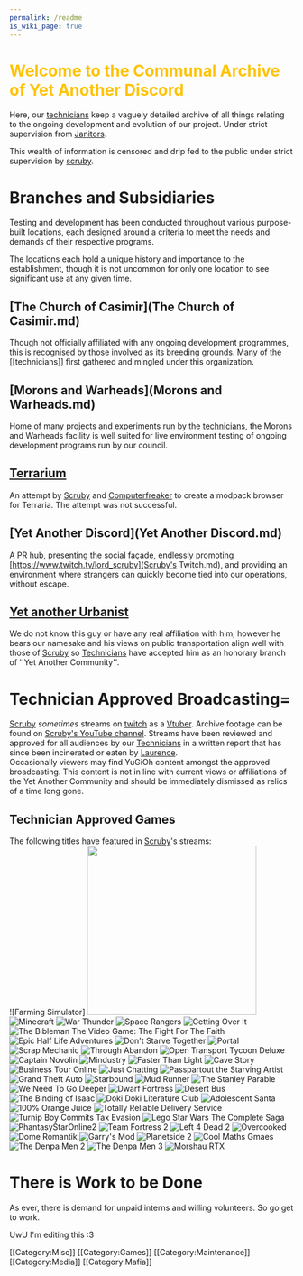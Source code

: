 ```yaml
---
permalink: /readme
is_wiki_page: true
---
```

# <span style="color:#FFC300;">Welcome to the Communal Archive of Yet Another Discord
Here, our [technicians](technicians.md) keep a vaguely detailed archive of all things relating to the ongoing development and evolution of our project. Under strict supervision from [Janitors](Janitors.md).

This wealth of information is censored and drip fed to the public under strict supervision by [scruby](scruby.md).

# <!--<span style="color:#FFC300;">-->Branches and Subsidiaries
Testing and development has been conducted throughout various purpose-built locations, each designed around a criteria to meet the needs and demands of their respective programs.

The locations each hold a unique history and importance to the establishment, though it is not uncommon for only one location to see significant use at any given time.

## [The Church of Casimir](The Church of Casimir.md)
Though not officially affiliated with any ongoing development programmes, this is recognised by those involved as its breeding grounds. Many of the [[technicians]] first gathered and mingled under this organization.
## [Morons and Warheads](Morons and Warheads.md)
Home of many projects and experiments run by the [technicians](technicians.md), the Morons and Warheads facility is well suited for live environment testing of ongoing development programs run by our council.
## [Terrarium](Terrarium.md)
An attempt by [Scruby](scruby.md) and [Computerfreaker](Computerfreaker.md) to create a modpack browser for Terraria. The attempt was not successful.
## [Yet Another Discord](Yet Another Discord.md)
A PR hub, presenting the social façade, endlessly promoting [https://www.twitch.tv/lord_scruby](Scruby's Twitch.md), and providing an environment where strangers can quickly become tied into our operations, without escape.
## [Yet another Urbanist](https://www.youtube.com/c/YetAnotherUrbanist)
We do not know this guy or have any real affiliation with him, however he bears our namesake and his views on public transportation align well with those of [Scruby](scruby.md) so [Technicians](technicians.md) have accepted him as an honorary branch of ''Yet Another Community''.

# Technician Approved Broadcasting=
[Scruby](scruby.md) *sometimes* streams on [twitch](https://clips.twitch.tv/WealthyCrepuscularClamBleedPurple-IACOBj1Z6QyG_lfb) as a [Vtuber](vtuber.md). Archive footage can be found on [Scruby's YouTube channel](https://www.youtube.com/channel/UCXINzNbepI3vT29GBLpTJRQ). Streams have been reviewed and approved for all audiences by our [Technicians](technicians.md) in a written report that has since been incinerated or eaten by [Laurence](Laurence.md).
<br />Occasionally viewers may find YuGiOh content amongst the approved broadcasting. This content is not in line with current views or affiliations of the Yet Another Community and should be immediately dismissed as relics of a time long gone.

## Technician Approved Games
The following titles have featured in [Scruby](scruby.md)'s streams:<br/>
<gallery  position="centre" captionalign="right" navigation="true" width="144" spacing="small">
![Farming Simulator]
<img src="assets/YAD/Thumbnails/Games/FarmingSim.jpg" width="300">
![Minecraft](assets/YAD/Thumbnails/Games/Minecraft.jpg)
![War Thunder](assets/YAD/Thumbnails/Games/WarThunderr.jpg)
![Space Rangers](assets/YAD/Thumbnails/Games/SpaceRangers.jpg)
![Getting Over It](assets/YAD/Thumbnails/Games/GOIWBF.jpg)
![The Bibleman The Video Game: The Fight For The Faith](assets/YAD/Thumbnails/Games/Bibleman-video-game.jpg)
![Epic Half Life Adventures](assets/YAD/Thumbnails/Games/HalfLife.jpg)
![Don't Starve Together](assets/YAD/Thumbnails/Games/DontStarveTogether.jpg)
![Portal](assets/YAD/Thumbnails/Games/Portal.jpg)
![Scrap Mechanic](assets/YAD/Thumbnails/Games/Scrap.jpg)
![Through Abandon](assets/YAD/Thumbnails/Games/Abandon.jpg)
![Open Transport Tycoon Deluxe](assets/YAD/Thumbnails/Games/OTTD.jpg)
![Captain Novolin](assets/YAD/Thumbnails/Games/Novolin.jpg)
![Mindustry](assets/YAD/Thumbnails/Games/Mindustry.jpg)
![Faster Than Light](assets/YAD/Thumbnails/Games/FTL.jpg)
![Cave Story](assets/YAD/Thumbnails/Games/CaveStory.jpg)
![Business Tour Online](assets/YAD/Thumbnails/Games/BusinessTour.jpg)
![Just Chatting](assets/YAD/Thumbnails/Games/JustChatting.jpg)
![Passpartout the Starving Artist](assets/YAD/Thumbnails/Games/Passpartout,jpg.jpg)
![Grand Theft Auto](assets/YAD/Thumbnails/Games/GTA.jpg)
![Starbound](assets/YAD/Thumbnails/Games/Starbound.jpg)
![Mud Runner](assets/YAD/Thumbnails/Games/MudRunner.jpg)
![The Stanley Parable](assets/YAD/Thumbnails/Games/Stanley.jpg)
![We Need To Go Deeper](assets/YAD/Thumbnails/Games/Deeper.jpg)
![Dwarf Fortress](assets/YAD/Thumbnails/Games/DF.jpg)
![Desert Bus](assets/YAD/Thumbnails/Games/DesertBus.jpg)
![The Binding of Isaac](assets/YAD/Thumbnails/Games/Binding.jpg)
![Doki Doki Literature Club](assets/YAD/Thumbnails/Games/DokiDoki.jpg)
![Adolescent Santa](assets/YAD/Thumbnails/Games/AdolescentSanta.jpg)
![100% Orange Juice](assets/YAD/Thumbnails/Games/100OJ.jpg)
![Totally Reliable Delivery Service](assets/YAD/Thumbnails/Games/TRDS.jpg)
![Turnip Boy Commits Tax Evasion](assets/YAD/Thumbnails/Games/Turnip.jpg)
![Lego Star Wars The Complete Saga](assets/YAD/Thumbnails/Games/CompleteSaga.jpg)
![PhantasyStarOnline2](assets/YAD/Thumbnails/Games/PSO2NG.jpg)
![Team Fortress 2](assets/YAD/Thumbnails/Games/TF2.jpg)
![Left 4 Dead 2](assets/YAD/Thumbnails/Games/L4D2.jpg)
![Overcooked](assets/YAD/Thumbnails/Games/Overcooked.jpg)
![Dome Romantik](assets/YAD/Thumbnails/Games/DR.jpg)
![Garry's Mod](assets/YAD/Thumbnails/Games/GMod.jpg)
![Planetside 2](assets/YAD/Thumbnails/Games/PS2.jpg)
![Cool Maths Gmaes](assets/YAD/Thumbnails/Games/CoolMaths.jpg)
![The Denpa Men 2](assets/YAD/Thumbnails/Games/TDM2.jpg)
![The Denpa Men 3](assets/YAD/Thumbnails/Games/TDM3.jpg)
![Morshau RTX](assets/YAD/Thumbnails/Games/Morshau.jpg)
</gallery><br/>

# There is Work to be Done
As ever, there is demand for unpaid interns and willing volunteers. So go get to work.
<!-- [Technicians](technicians.md) tend to be inept, and management leaves things half-baked so ''[[Special:WantedPages|loads of stuff is probably missing]]'', make it exist and perhaps you will win some brownie points.
Occasionally, people try to better themselves by learning additional tongues. While it is deemed vulgar for our interns to demonstrate 'any' level of intellectual accomplishment, we're more than willing to take advantage of your over-accomplishment and force you to ''[[Special:WithoutInterwiki|translate some of our archives]]'' in hopes to spark foreign investor interest. [Scruby](scruby.md) will award you ''13 Scrubonus Points'' for each translation you provide.
Free thought from interns is generally pointless and rubbish, but if you are delusional enough to think you have a good idea, go dump it on the ''[https://Yet_Another_Community.fandom.com/f notice board]''.

* [[Project:Wiki rules|Rules of this wiki]]
* [[w:c:community:Help:Getting Started|Getting Started]]
* [[w:c:community:Help:Contributing|How to Contribute]]
* [[w:c:community:Help:Community Management|Managing your new community]]
* [[w:c:community:Help:Contents|Guides]]
* [[w:c:community:Help:Index|All Help articles]] -->



UwU I'm editing this :3<mainpage-endcolumn />


<mainpage-endcolumn />
[[Category:Misc]]
[[Category:Games]]
[[Category:Maintenance]]
[[Category:Media]]
[[Category:Mafia]]
